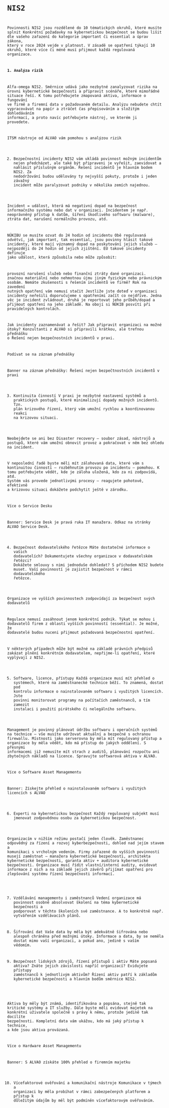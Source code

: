 <code>

# NIS2 

Povinnosti NIS2 jsou rozdělené do 10 tématických okruhů, které musíte splnit
Konkrétní požadavky na kybernetickou bezpečnost se budou lišit dle vašeho zařazení do kategorie important či essential a úprav zákona, který v roce 2024 vejde v platnost. V zásadě se opatření týkají 10 okruhů, které více či méně musí přijmout každá regulovaná organizace.

**1. Analýza rizik**

Alfa-omega NIS2. Směrnice udává jako nezbytné zanalyzovat rizika na úrovni kybernetické bezpečnosti a připravit scénáře, které mimořádné situace řeší. K tomu potřebujete zmapovaná aktiva, informace o fungování ve firmě a firemní data v požadovaném detailu. Analýzu nebudete chtít vypracovávat na papír a ztráčet čas přepisováním a složitým dohledáváním informací, a proto navíc potřebujete nástroj, ve kterém ji provedete.

ITSM nástroje od ALVAO vám pomohou s analýzou rizik

2. Bezpečnostní incidenty
NIS2 vám ukládá povinnost možným incidentům nejen předcházet, ale také být připraveni je vyřešit, zaevidovat a nahlásit příslušným orgánům. Řešení incidentů je hlavním bodem NIS2. Za nedodržování budou udělovány ty nejvyšší pokuty, protože i jeden závažný incident může paralyzovat podniky v několika zemích najednou.

Incident = událost, která má negativní dopad na bezpečnost informačního systému nebo dat v organizaci. Incidentem je např. neoprávněný přístup k datům, šíření škodlivého softwaru (malware), ztráta dat, narušení normálního provozu, atd.

NÚKIBU se musíte ozvat do 24 hodin od incidentu
Obě regulovaná odvětví, jak important, tak essential, jsou povinny hlásit takové incidenty, které mají významný dopad na poskytování jejich služeb – nejpozději do 24 hodin od jejich zjištění. EU takové incidenty definuje jako událost, která způsobila nebo může způsobit:

provozní narušení služeb nebo finanční ztráty dané organizaci.
značnou materiální nebo nehmotnou újmu jiným fyzickým nebo právnickým osobám.
Nemáte zkušenosti s řešením incidentů ve firmě? Rok na zavedení nutných opatření vám nemusí stačit
Jestliže jste doteď v organizaci incidenty neřešili doporučujeme s opatřeními začít co nejdříve. Jedna věc je incident zvládnout, druhá je reportovat jeho průběh/dopad a přijmout opatření na jeho základě. Na obojí si NÚKIB posvítí při pravidelných kontrolách.

Jak incidenty zaznamenávat a řešit? Jak připravit organizaci na možné útoky? Konzultanti z ALVAO si připravili krátkou, ale trefnou přednášku o Řešení nejen bezpečnostních incidentů v praxi.

Podívat se na záznam přednášky

Banner na záznam přednášky: Řešení nejen bezpečtnostních incidentů v praxi

3. Kontinuita činností
V praxi je nezbytné nastavení systémů a praktických postupů, které minimalizují dopady možných incidentů. Tzn. plán krizového řízení, který vám umožní rychlou a koordinovanou reakci na krizovou situaci.

Neobejdete se ani bez Disaster recovery – soubor zásad, nástrojů a postupů, které vám umožní obnovit provoz a pokračovat v něm bez ohledu na incident. 

V neposlední řadě byste měli mít zálohovaná data, které vám s kontinuitou činností – rozběhnutím provozu po incidentu – pomohou. K tomu potřebujete vědět, kde je záloha uložená, kdo za ni zodpovídá, atd. Systém vás provede jednotlivými procesy – reagujete pohotově, efektivně a krizovou situaci dokážete podchytit ještě v zárodku.

Více o Service Desku

Banner: Service Desk je pravá ruka IT manažera. Odkaz na stránky ALVAO Service Desk.

4. Bezpečnost dodavatelského řetězce
Máte dostatečné informace o vašich dodavatelích? Dokumentujete všechny organizace v dodavatelském řetězci? Dokážete smlouvy s nimi jednoduše dohledat? S příchodem NIS2 budete muset. Vaší povinností je zajistit bezpečnost v rámci dodavatelského řetězce.

Organizace ve vyšších povinnostech zodpovídají za bezpečnost svých dodavatelů 

Regulace nemusí zasáhnout jenom konkrétní podnik. Týkat se mohou i dodavatelů firem z oblasti vyšších povinností (essential). Je možné, že dodavatelé budou nuceni přijmout požadovaná bezpečnostní opatření.

V některých případech může být možné na základě právních předpisů zakázat plnění konkrétním dodavatelem, nepřijme-li opatření, které vyplývají z NIS2.

5. Software, licence, přístupy
Každá organizace musí mít přehled o systémech, které na zaměstnanecké technice běží. To znamená, dostat pod kontrolu informace o nainstalovaném softwaru i využitých licencích. Jste povinni monitorovat programy na počítačích zaměstnanců, a tím zamezit instalaci i použití pirátského či nelegálního softwaru.

Management je povinný plánovat údržbu softwaru i operačních systémů na technice – vše musíte udržovat aktuální a bezpečné s ochranou firewallu. Místnosti jako serverovna by měla mít regulovaný přístup a organizace by měla vědět, kdo má přístup do jakých oddělení. S přesnými informacemi již nemusíte mít strach z auditů, plánování rozpočtu ani zbytečných nákladů na licence. Spravujte softwarová aktiva v ALVAO.

Více o Software Asset Managementu

Banner: Získejte přehled o nainstalovaném softwaru i využitých licencích s ALVAO

6. Experti na kybernetickou bezpečnost
Každý regulovaný subjekt musí jmenovat zodpovědnou osobu za kybernetickou bezpečnost.

Organizacím v nižším režimu postačí jeden člověk. Zaměstnanec odpovědný za řízení a rozvoj kyberbezpečnosti, dohled nad jejím stavem a komunikaci s vrcholným vedením. 
Firmy zařazené do vyšších povinností musejí zaměstnat – manažera kybernetické bezpečnosti, architekta kybernetické bezpečnosti, garanta aktiv + auditora kybernetické bezpečnosti.
Organizace musí řídit vlastní/interní audity, evidovat informace z nich a na základě jejich závěrů přijímat opatření pro zlepšování systému řízení bezpečnosti informací.

7. Vzdělávání managementu i zaměstnanců
Vedení organizace má povinnost osobně absolvovat školení na téma kybernetické bezpečnosti a podporovat v těchto školeních své zaměstnance. A to konkrétně např. vytvářením vzdělávacích plánů.

8. Šifrování dat
Vaše data by měla být adekvátně šifrována nebo alespoň chráněna před možnými útoky. Informace a data, by se neměla dostat mimo vaší organizaci, a pokud ano, jedině s vaším vědomím.

9. Bezpečnost lidských zdrojů, řízení přístupů i aktiv
Máte popsaná aktiva? Znáte jejich závislosti napříč organizací? Evidujete přístupy zaměstnanců k jednotlivým aktivům? Řízení aktiv patří k základům kybernetické bezpečnosti a hlavním bodům směrnice NIS2. 

Aktiva by měly být známá, identifikována a popsána, stejně tak kritické systémy a IT služby. Dále byste měli evidovat majetek na konkrétní uživatele společně s právy k němu, protože jedině tak docílíte bezpečnosti. Kompletní data vám ukážou, kdo má jaký přístup k technice, a kde jsou aktiva provázaná.

Více o Hardware Asset Managementu

Banner: S ALVAO získáte 100% přehled o firemním majetku

10. Vícefaktorové ověřování a komunikační nástroje 
Komunikace v týmech a organizaci by měla probíhat v rámci zabezpečených platforem a přístup k důležitým údajům by měl být podmíněn vícefaktorovým ověřováním. 


